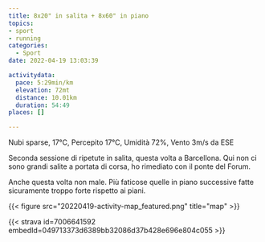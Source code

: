 ```yaml
---
title: 8x20" in salita + 8x60" in piano
topics:
- sport
- running
categories: 
  - Sport
date: 2022-04-19 13:03:39

activitydata:
  pace: 5:29min/km
  elevation: 72mt
  distance: 10.01km
  duration: 54:49
places: []

---
```


Nubi sparse, 17°C, Percepito 17°C, Umidità 72%, Vento 3m/s da ESE

<!--more-->

Seconda sessione di ripetute in salita, questa volta a Barcellona. Qui non ci sono grandi salite a portata di corsa, ho rimediato con il ponte del Forum.

Anche questa volta non male. Più faticose quelle in piano successive fatte sicuramente troppo forte rispetto ai piani.

{{<  figure src="20220419-activity-map_featured.png" title="map" >}}

{{< strava id=7006641592 embedId=049713373d6389bb32086d37b428e696e804c055 >}}
